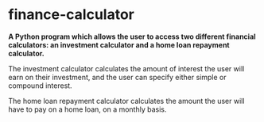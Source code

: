 # finance-calculator
**A Python program which allows the user to access two different financial calculators: an investment calculator and a home loan repayment calculator.**

The investment calculator calculates the amount of interest the user will earn on their investment, and the user can specify either simple or compound interest.

The home loan repayment calculator calculates the amount the user will have to pay on a home loan, on a monthly basis.
